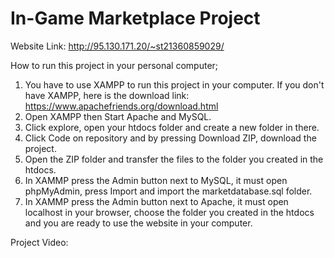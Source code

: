#   In-Game Marketplace Project

Website Link: http://95.130.171.20/~st21360859029/

How to run this project in your personal computer;

1) You have to use XAMPP to run this project in your computer. If you don't have XAMPP, here is the download link: https://www.apachefriends.org/download.html
2) Open XAMPP then Start Apache and MySQL.
3) Click explore, open your htdocs folder and create a new folder in there.
4) Click Code on repository and by pressing Download ZIP, download the project.
5) Open the ZIP folder and transfer the files to the folder you created in the htdocs.
6) In XAMMP press the Admin button next to MySQL, it must open phpMyAdmin, press Import and import the marketdatabase.sql folder.
7) In XAMMP press the Admin button next to Apache, it must open localhost in your browser, choose the folder you created in the htdocs and you are ready to use the website in your computer.

Project Video: 
